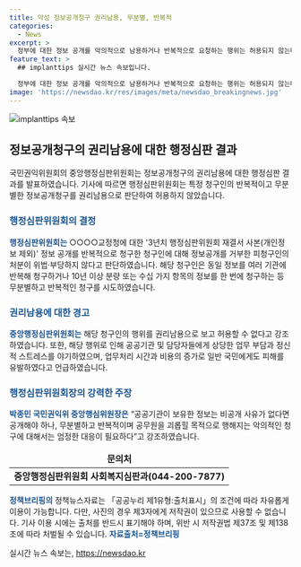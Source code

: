 ```yaml
---
title: 악성 정보공개청구 권리남용, 무분별, 반복적
categories:
  - News
excerpt: >
  정부에 대한 정보 공개를 악의적으로 남용하거나 반복적으로 요청하는 행위는 허용되지 않는다는 행정심판 결과가 나왔다. 국민권익위원회 중앙행정심판위원회는 정보를 수령하지 않고 반복적으로 청구하는 행위는 권리남용에 해당하며, 공공기관과 담당자들을 괴롭히는 목적으로 이를 이용하는 것으로 보인다고 판단했다. 중앙행정심판위원회는 이에 대해 엄정한 대응이 필요하며, 공공기관은 무분별하고 반복적인 정보 요청에 대해 엄격히 대응해야 한다고 강조했다.
feature_text: >
  ## implanttips 실시간 뉴스 속보입니다.

  정부에 대한 정보 공개를 악의적으로 남용하거나 반복적으로 요청하는 행위는 허용되지 않는다는 행정심판 결과가 나왔다. 국민권익위원회 중앙행정심판위원회는 정보를 수령하지 않고 반복적으로 청구하는 행위는 권리남용에 해당하며, 공공기관과 담당자들을 괴롭히는 목적으로 이를 이용하는 것으로 보인다고 판단했다. 중앙행정심판위원회는 이에 대해 엄정한 대응이 필요하며, 공공기관은 무분별하고 반복적인 정보 요청에 대해 엄격히 대응해야 한다고 강조했다.
image: 'https://newsdao.kr/res/images/meta/newsdao_breakingnews.jpg'
---
```


<p><img src="https://newsdao.kr/res/images/meta/newsdao_breakingnews.jpg" alt="implanttips 속보" /></p>

<h2 data-ke-size="size26">정보공개청구의 권리남용에 대한 행정심판 결과</h2>

<p data-ke-size="size16">국민권익위원회의 중앙행정심판위원회는 정보공개청구의 권리남용에 대한 행정심판 결과를 발표하였습니다. 기사에 따르면 행정심판위원회는 특정 청구인의 반복적이고 무분별한 정보공개청구를 권리남용으로 판단하여 허용하지 않았습니다.</p>

<h3><span style="color: #1a5490;">행정심판위원회의 결정</span></h3>

<p><b><span style="color: #1a5490;">행정심판위원회는</span></b> ○○○○교정청에 대한 '3년치 행정심판위원회 재결서 사본(개인정보 제외)' 정보 공개를 반복적으로 청구한 청구인에 대해 정보공개를 거부한 피청구인의 처분이 위법·부당하지 않다고 판단하였습니다. 해당 청구인은 동일 정보를 여러 기관에 반복해 청구하거나 10년 이상 분량 또는 수십 가지 항목의 정보를 한 번에 청구하는 등 무분별하고 반복적인 청구를 시도하였습니다.</p>

<h3><span style="color: #1a5490;">권리남용에 대한 경고</span></h3>

<p><b><span style="color: #1a5490;">중앙행정심판위원회는</span></b> 해당 청구인의 행위를 권리남용으로 보고 허용할 수 없다고 강조하였습니다. 또한, 해당 행위로 인해 공공기관 및 담당자들에게 상당한 업무 부담과 정신적 스트레스를 야기하였으며, 업무처리 시간과 비용의 증가로 일반 국민에게도 피해를 유발하였다고 언급하였습니다.</p>

<h3><span style="color: #1a5490;">행정심판위원회장의 강력한 주장</span></h3>

<p><b><span style="color: #1a5490;">박종민 국민권익위 중앙행심위원장은</span></b> “공공기관이 보유한 정보는 비공개 사유가 없다면 공개해야 하나, 무분별하고 반복적이며 공무원을 괴롭힐 목적으로 행해지는 악의적인 청구에 대해서는 엄정한 대응이 필요하다”고 강조하였습니다.</p>

<table>
<thead>
<tr>
<td style="text-align: center; height: 17px;"><b>문의처</b></td>
</tr>
</thead>
<tbody>
<tr>
<td style="text-align: center; height: 17px;"><b>중앙행정심판위원회 사회복지심판과(044-200-7877)</b></td>
</tr>
</tbody>
</table>

<p><b><span style="color: #1a5490;">정책브리핑의</span></b> 정책뉴스자료는 「공공누리 제1유형:출처표시」의 조건에 따라 자유롭게 이용이 가능합니다. 다만, 사진의 경우 제3자에게 저작권이 있으므로 사용할 수 없습니다. 기사 이용 시에는 출처를 반드시 표기해야 하며, 위반 시 저작권법 제37조 및 제138조에 따라 처벌될 수 있습니다. <b><span style="color: #1a5490;">자료출처=정책브리핑 </span></b></p>
실시간 뉴스 속보는, <a href="https://newsdao.kr" rel="dofollow">https://newsdao.kr</a>


